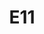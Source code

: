 ---
title: "E11"
address: ""
postalCode: 75000
city: "Paris"
label: ""
when: 2019-09-30
description: ""
draft: true
photos: []
important: true
association: A3
tags: 
- past
- upcoming
---